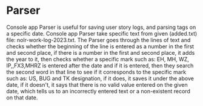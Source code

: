 # Parser
Console app Parser is useful for saving user story logs, and parsing tags on a specific date.
Console app Parser take specific text from given (added.txt) file: nolr-work-log-2023.txt.
The Parser goes through the lines of text and checks whether the beginning of the line is entered as a number in the first and second place, if there is a number in the first and second place, it adds the year to it, then checks whether a specific mark such as: EH, MH, WZ, IP,,FX3,MHRZ is entered after the date  and if it is entered, then they search the second word in that line to see if it corresponds to the specific mark such as: US, BUG and TK designation, if it does, it saves it under the above date, if it doesn't, it says that there is no valid value entered on the given date, which tells us to an incorrectly entered text or a non-existent record on that date.

